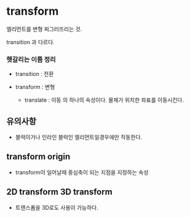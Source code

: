 # transform

엘리먼트를 변형 찌그러뜨리는 것.

transition 과 다르다. 



### 헷갈리는 이름 정리

- transition : 전환

- transform : 변형
  - translate : 이동 의 하나의 속성이다. 물체가 위치한 좌표를 이동시킨다. 

## 유의사항

- 블럭이거나 인라인 블럭인 엘리먼트일경우에만 작동한다. 



## transform origin

- transform이 일어날때 중심축이 되는 지점을 지정하는 속성



## 2D transform 3D transform

- 트랜스폼을 3D로도 사용이 가능하다. 

